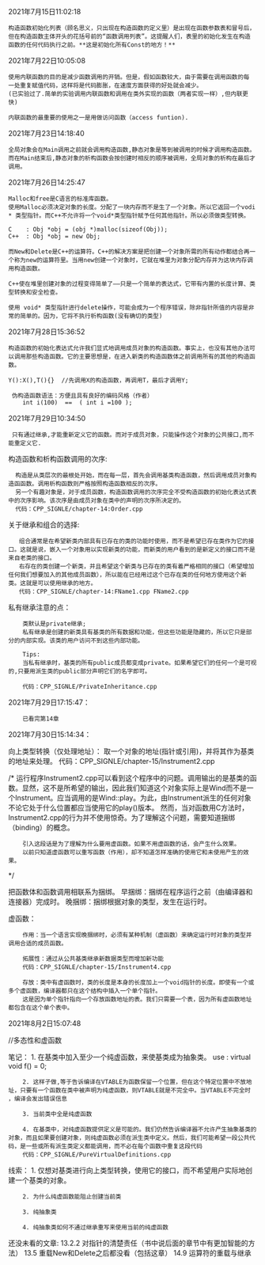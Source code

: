 2021年7月15日11:02:18

    构造函数初始化列表（顾名思义，只出现在构造函数的定义里）是出现在函数参数表和冒号后，
    但在构造函数主体开头的花括号前的“函数调用列表”。这提醒人们，表里的初始化发生在构造
    函数的任何代码执行之前。**这是初始化所有Const的地方！**

2021年7月22日10:05:08

    使用内联函数的目的是减少函数调用的开销。但是，假如函数较大，由于需要在调用函数的每
    一处重复赋值代码，这样将是代码膨胀，在速度方面获得的好处就会减少。
    (已实验过了.简单的实验调用内联函数和调用在类外实现的函数（两者实现一样）,但内联更快)

    内联函数的最重要的使用之一是用做访问函数（access funtion).

2021年7月23日14:18:40

    全局对象会在Main调用之前就会调用构造函数,静态对象是等到被调用的时候才调用构造函数。
    而在Main结束后,静态对象的析构函数会按创建时相反的顺序被调用，全局对象的析构在最后才调用。
    
2021年7月26日14:25:47

    Malloc和free是C语言的标准库函数。
    使用Malloc必须决定对象的长度。分配了一块内存而不是生了一个对象。所以它返回一个vodi * 类型指针。而C++不允许将一个void*类型指针赋予任何其他指针。所以必须做类型转换。

    C    : Obj *obj = (obj *)malloc(sizeof(Obj));
    C++  : Obj *obj = new Obj;

    而New和Delete是C++的运算符。C++的解决方案是把创建一个对象所需的所有动作都结合再一个称为new的运算符里。当用new创建一个对象时，它就在堆里为对象分配内存并为这块内存调用构造函数。

    C++使在堆里创建对象的过程变得简单了——只是一个简单的表达式，它带有内置的长度计算、类型转换和安全检查。

    使用 void* 类型指针进行delete操作，可能会成为一个程序错误，除非指针所值的内容是非常的简单的。因为，它将不执行析构函数(没有确切的类型)

2021年7月28日15:36:52

    构造函数的初始化表达式允许我们显式地调用成员对象的构造函数。事实上，也没有其他办法可以调用那些构造函数。它的主要思想是，在进入新类的构造函数体之前调用所有的其他的构造函数。

    Y():X(),T(){}  //先调用X的构造函数，再调用T，最后才调用Y;

     伪构造函数语法：方便且具有良好的编码风格（作者）
        int i(100)  ==  ( int i =100 );

2021年7月29日10:34:50

     只有通过继承,才能重新定义它的函数。而对于成员对象，只能操作这个对象的公共接口,而不能重定义它.

构造函数和析构函数调用的次序:

      构造是从类层次的最根处开始，而在每一层，首先会调用基类构造函数，然后调用成员对象构造函函数。调用析构函数则严格按照构造函数相反的次序。
      另一个有趣对象是，对于成员函数，构造函数调用的次序完全不受构造函数的初始化表达式表中的次序影响。该次序是由成员对象在类中的声明的次序所决定的。
      代码：CPP_SIGNLE/chapter-14:Order.cpp

关于继承和组合的选择:

       组合通常是在希望新类内部具有已存在的类的功能时使用，而不是希望已存在类作为它的接口。这就是说，嵌入一个对象用以实现新类的功能，而新类的用户看到的是新定义的接口而不是来自老类的接口。
       右存在的类创建一个新类，并且希望这个新类与已存在的类有着严格相同的接口（希望增加任何我们想要加入的其他成员函数），所以能在已经用过这个已存在类的任何地方使用这个新类。这就是可以使用继承的地方。
       代码：CPP_SIGNLE/chapter-14:FName1.cpp FName2.cpp 

私有继承注意的点：

        类默认是private继承;
        私有继承是创建的新类具有基类的所有数据和功能，但这些功能是隐藏的，所以它只是部分的内部实现。该类的用户访问不到这些内部功能。

        Tips:
        当私有继承时，基类的所有public成员都变成private。如果希望它们的任何一个是可视的,只要用派生类的public部分声明它们的名字即可。

        代码：CPP_SIGNLE/PrivateInheritance.cpp

2021年7月29日17:15:47： 

        已看完第14章

2021年7月30日15:14:34：

向上类型转换（仅处理地址）：
        取一个对象的地址(指针或引用)，并将其作为基类的地址来处理。
        代码：CPP_SIGNLE/chapter-15/Instrument2.cpp

/*
运行程序Instrument2.cpp可以看到这个程序中的问题。调用输出的是基类的函数。显然，这不是所希望的输出，因此我们知道这个对象实际上是Wind而不是一个Instrument。应当调用的是Wind::play。为此，由Instrument派生的任何对象不论它处于什么位置都应当使用它的play()版本。
然而，当对函数用C方法时，Instrument2.cpp的行为并不使用惊奇。为了理解这个问题，需要知道捆绑（binding）的概念。

        引入这段话是为了理解为什么要用虚函数。如果不用虚函数的话，会产生什么效果。
        以前只知道虚函数可以重写函数（作用），却不知道怎样准确的使用它和未使用产生的效果。
*/

把函数体和函数调用相联系为捆绑。
早捆绑：捆绑在程序运行之前（由编译器和连接器）完成时。
晚捆绑：捆绑根据对象的类型，发生在运行时。


虚函数：

        作用：当一个语言实现晚捆绑时，必须有某种机制（虚函数）来确定运行时对象的类型并调用合适的成员函数。

        拓展性：通过从公共基类继承新数据类型而增加新功能
        代码：CPP_SIGNLE/chapter-15/Instrument4.cpp

        存放：类中有虚函数时，类的长度是本身的长度加上一个void指针的长度。即使有一个或多个虚函数，编译器都只在这个结构中插入一个单个指针。
        这是因为单个指针指向一个存放函数地址的表。我们只需要一个表，因为所有虚函数地址都包含在这个单个表中。

2021年8月2日15:07:48

//多态性和虚函数

笔记：
        1. 在基类中加入至少一个纯虚函数，来使基类成为抽象类。
        use : virtual void f()  = 0;

        2. 这样子做,等于告诉编译在VTABLE为函数保留一个位置，但在这个特定位置中不放地址，只要有一个函数在类中被声明为纯虚函数，则VTABLE就是不完全中。当VTABLE不完全时 ，编译会发出错误信息

        3. 当前类中全是纯虚函数

        4. 在基类中，对纯虚函数提供定义是可能的。我们仍然告诉编译器不允许产生抽象基类的对象，而且如果要创建对象，则纯虚函数必须在派生类中定义。然后，我们可能希望一段公共代码，是一些或所有派生类定义都能调用，而不必在每个函数中重复这段代码
        代码：CPP_SIGNLE/PureVirtualDefinitions.cpp
线索：
        1. 仅想对基类进行向上类型转换，使用它的接口，而不希望用户实际地创建一个基类的对象。

        2. 为什么纯虚函数能阻止创建当前类

        3. 纯抽象类

        4. 纯抽象类如何不通过继承重写来使用当前的纯虚函数

        


还没未看的文章:
    13.2.2 对指针的清楚责任（书中说后面的章节中有更加智能的方法）
    13.5 重载New和Delete之后都没看（包括这章）
    14.9 运算符的重载与继承
